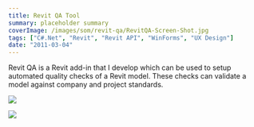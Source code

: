 ```yaml
---
title: Revit QA Tool
summary: placeholder summary
coverImage: /images/som/revit-qa/RevitQA-Screen-Shot.jpg
tags: ["C#.Net", "Revit", "Revit API", "WinForms", "UX Design"]
date: "2011-03-04"
---
```


Revit QA is a Revit add-in that I develop which can be used to setup automated quality checks of a Revit model. These checks can validate a model against company and project standards.

![](/images/som/revit-qa/Revit-QA-icon.jpg)

![](/images/som/revit-qa/ribbon.jpg)
